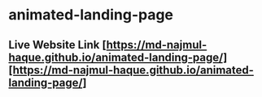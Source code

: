 # animated-landing-page

## Live Website Link [https://md-najmul-haque.github.io/animated-landing-page/][https://md-najmul-haque.github.io/animated-landing-page/]

